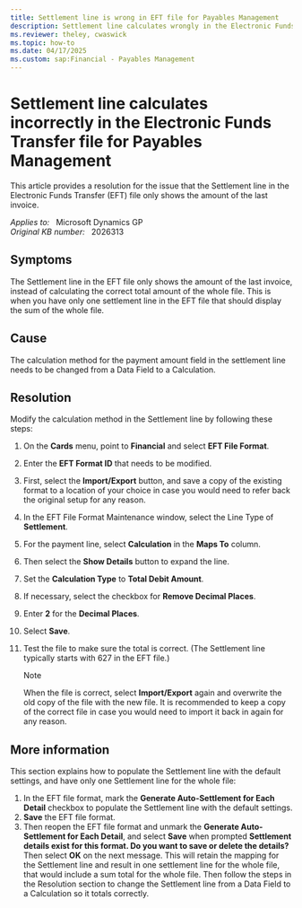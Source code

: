 ```yaml
---
title: Settlement line is wrong in EFT file for Payables Management
description: Settlement line calculates wrongly in the Electronic Funds Transfer (EFT) file for Payables Management in Microsoft Dynamics GP. Provides a resolution.
ms.reviewer: theley, cwaswick
ms.topic: how-to
ms.date: 04/17/2025
ms.custom: sap:Financial - Payables Management
---
```

# Settlement line calculates incorrectly in the Electronic Funds Transfer file for Payables Management

This article provides a resolution for the issue that the Settlement line in the Electronic Funds Transfer (EFT) file only shows the amount of the last invoice.

_Applies to:_ &nbsp; Microsoft Dynamics GP  
_Original KB number:_ &nbsp; 2026313

## Symptoms

The Settlement line in the EFT file only shows the amount of the last invoice, instead of calculating the correct total amount of the whole file.  This is when you have only one settlement line in the EFT file that should display the sum of the whole file.

## Cause

The calculation method for the payment amount field in the settlement line needs to be changed from a Data Field to a Calculation.

## Resolution

Modify the calculation method in the Settlement line by following these steps:

1. On the **Cards** menu, point to **Financial** and select **EFT File Format**.
2. Enter the **EFT Format ID** that needs to be modified.
3. First, select the **Import/Export** button, and save a copy of the existing format to a location of your choice in case you would need to refer back the original setup for any reason.
4. In the EFT File Format Maintenance window, select the Line Type of **Settlement**.
5. For the payment line, select **Calculation** in the **Maps To** column.
6. Then select the **Show Details** button to expand the line.
7. Set the **Calculation Type** to **Total Debit Amount**.
8. If necessary, select the checkbox for **Remove Decimal Places**.
9. Enter **2** for the **Decimal Places**.
10. Select **Save**.
11. Test the file to make sure the total is correct. (The Settlement line typically starts with 627 in the EFT file.)

    > [!NOTE]
    > When the file is correct, select **Import/Export** again and overwrite the old copy of the file with the new file. It is recommended to keep a copy of the correct file in case you would need to import it back in again for any reason.

## More information

This section explains how to populate the Settlement line with the default settings, and have only one Settlement line for the whole file:

1. In the EFT file format, mark the **Generate Auto-Settlement for Each Detail** checkbox to populate the Settlement line with the default settings.
2. **Save** the EFT file format.
3. Then reopen the EFT file format and unmark the **Generate Auto-Settlement for Each Detail**, and select **Save** when prompted **Settlement details exist for this format. Do you want to save or delete the details?** Then select **OK** on the next message. This will retain the mapping for the Settlement line and result in one settlement line for the whole file, that would include a sum total for the whole file. Then follow the steps in the Resolution section to change the Settlement line from a Data Field to a Calculation so it totals correctly.
